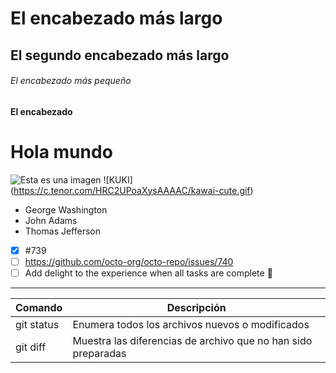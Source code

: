 # El encabezado más largo
## El segundo encabezado más largo
###### El encabezado más pequeño
#### El encabezado 

# Hola mundo

![Esta es una imagen](https://myoctocat.com/assets/images/base-octocat.svg)
![KUKI] (https://c.tenor.com/HRC2UPoaXysAAAAC/kawai-cute.gif)

- George Washington
- John Adams
- Thomas Jefferson

- [x] #739
- [ ] https://github.com/octo-org/octo-repo/issues/740
- [ ] Add delight to the experience when all tasks are complete :tada:

---

| Comando | Descripción |
| --- | --- |
| git status | Enumera todos los archivos nuevos o modificados |
| git diff | Muestra las diferencias de archivo que no han sido preparadas |

